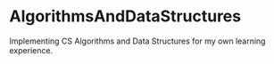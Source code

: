 # AlgorithmsAndDataStructures
Implementing CS Algorithms and Data Structures for my own learning experience.
